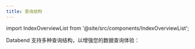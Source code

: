 ```yaml
---
title: 查询结构
---
```

import IndexOverviewList from '@site/src/components/IndexOverviewList';

Databend 支持多种查询结构，以增强您的数据查询体验：

<IndexOverviewList />